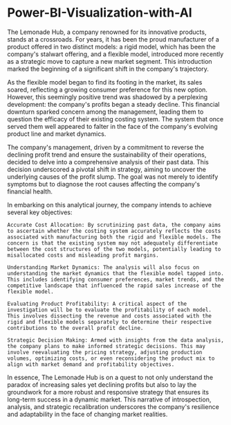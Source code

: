 # Power-BI-Visualization-with-AI
The Lemonade Hub, a company renowned for its innovative products, stands at a crossroads. For years, it has been the proud manufacturer of a product offered in two distinct models: a rigid model, which has been the company's stalwart offering, and a flexible model, introduced more recently as a strategic move to capture a new market segment. This introduction marked the beginning of a significant shift in the company's trajectory.

As the flexible model began to find its footing in the market, its sales soared, reflecting a growing consumer preference for this new option. However, this seemingly positive trend was shadowed by a perplexing development: the company's profits began a steady decline. This financial downturn sparked concern among the management, leading them to question the efficacy of their existing costing system. The system that once served them well appeared to falter in the face of the company's evolving product line and market dynamics.

The company's management, driven by a commitment to reverse the declining profit trend and ensure the sustainability of their operations, decided to delve into a comprehensive analysis of their past data. This decision underscored a pivotal shift in strategy, aiming to uncover the underlying causes of the profit slump. The goal was not merely to identify symptoms but to diagnose the root causes affecting the company's financial health.

In embarking on this analytical journey, the company intends to achieve several key objectives:

    Accurate Cost Allocation: By scrutinizing past data, the company aims to ascertain whether the costing system accurately reflects the costs associated with manufacturing both the rigid and flexible models. The concern is that the existing system may not adequately differentiate between the cost structures of the two models, potentially leading to misallocated costs and misleading profit margins.

    Understanding Market Dynamics: The analysis will also focus on understanding the market dynamics that the flexible model tapped into. This includes identifying consumer preferences, market trends, and the competitive landscape that influenced the rapid sales increase of the flexible model.

    Evaluating Product Profitability: A critical aspect of the investigation will be to evaluate the profitability of each model. This involves dissecting the revenue and costs associated with the rigid and flexible models separately to determine their respective contributions to the overall profit decline.

    Strategic Decision Making: Armed with insights from the data analysis, the company plans to make informed strategic decisions. This may involve reevaluating the pricing strategy, adjusting production volumes, optimizing costs, or even reconsidering the product mix to align with market demand and profitability objectives.

In essence, The Lemonade Hub is on a quest to not only understand the paradox of increasing sales yet declining profits but also to lay the groundwork for a more robust and responsive strategy that ensures its long-term success in a dynamic market. This narrative of introspection, analysis, and strategic recalibration underscores the company's resilience and adaptability in the face of changing market realities.

